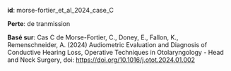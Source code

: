 __id__: morse-fortier_et_al_2024_case_C

__Perte__: de tranmission

__Basé sur__: Cas C de Morse-Fortier, C., Doney, E., Fallon, K., Remenschneider, A. (2024) Audiometric Evaluation and Diagnosis of Conductive Hearing Loss, Operative Techniques in Otolaryngology - Head and Neck Surgery,
doi: https://doi.org/10.1016/j.otot.2024.01.002

